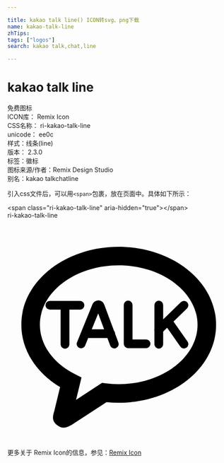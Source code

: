 ```yaml
---

title: kakao talk line() ICON转svg、png下载
name: kakao-talk-line
zhTips: 
tags: ["logos"]
search: kakao talk,chat,line

---
```


# kakao talk line  <small style="font-size: 60%;font-weight: 100"></small>


<div class="detail-page">
<p>
<span><span class="badge-success badge">免费图标</span> </span>
<br/>
<span>
ICON库：
<span class="badge-secondary badge">Remix Icon</span> 
</span>
<br/>
<span>
CSS名称：
<span class="badge-secondary badge">ri-kakao-talk-line</span> 
</span>
<br/>
<span>
unicode：
<span class="badge-secondary badge">ee0c</span> 
<copy-btn content='ee0c' btn-title=""></copy-btn>
<copy-btn :content='String.fromCodePoint(parseInt("ee0c", 16))' btn-title="复制U"></copy-btn>
</span><br/><span>样式：<span class="badge-light badge">线条(line)</span></span>
<br/>
<span>
版本：
<span class="badge-secondary badge">2.3.0</span> 
</span><br/><span>标签：<span class="badge-light badge"><router-link to="/tags/logos.html">徽标</router-link></span></span>
<br/>
<span>图标来源/作者：<span class="badge-light badge">Remix Design Studio</span></span> 
<br/>
<span>别名：<span class="badge-light badge">kakao talk</span><span class="badge-light badge">chat</span><span class="badge-light badge">line</span></span><br/>
</p>
</div>
<div class="alert alert-dark">
  <i class="ri-kakao-talk-line ri-xs"></i>
  <i class="ri-kakao-talk-line ri-sm"></i>
  <i class="ri-kakao-talk-line ri-lg"></i>
  <i class="ri-kakao-talk-line ri-2x"></i>
  <i class="ri-kakao-talk-line ri-3x"></i>
  <i class="ri-kakao-talk-line ri-5x"></i>
  <i class="ri-kakao-talk-line ri-7x"></i>
</div>
<div>
  <p>引入css文件后，可以用<code>&lt;span&gt;</code>包裹，放在页面中。具体如下所示：    
  </p>
  <div class="alert alert-primary" style="font-size: 14px">
    &lt;span class="ri-kakao-talk-line" aria-hidden="true"&gt;&lt;/span&gt;
    <copy-btn content='<span class="ri-kakao-talk-line" aria-hidden="true"></span>'></copy-btn>
  </div>
  <div class="alert alert-secondary">
    <i class="ri-kakao-talk-line"
    style="font-size: 24px"
    aria-hidden="true"></i> ri-kakao-talk-line
    <copy-btn content="ri-kakao-talk-line" btn-title="复制图标名称"></copy-btn>
  </div>
</div>
<div id="svg" class="svg-wrap">
<svg xmlns="http://www.w3.org/2000/svg" viewBox="0 0 24 24">
    <g>
        <path fill="none" d="M0 0h24v24H0z"/>
        <path fill-rule="nonzero" d="M5.678 18.123C3.092 16.566 1.5 14.112 1.5 11.405 1.5 6.701 6.248 3 12 3s10.5 3.701 10.5 8.405c0 4.704-4.748 8.405-10.5 8.405-.442 0-.882-.022-1.318-.065l-3.765 2.458c-.615.326-.957.425-1.485.066-.62-.424-.596-.892-.381-1.56l.627-2.586zM3.5 11.405c0 2.132 1.418 4.123 3.781 5.32l.706.359-.186.77-.401 1.648 2.8-1.83.366.046c.473.061.952.092 1.434.092 4.741 0 8.5-2.93 8.5-6.405S16.741 5 12 5s-8.5 2.93-8.5 6.405zm14.407-.346l1.514 2.155a.472.472 0 1 1-.773.543l-1.428-2.033-.427.413V13.5a.472.472 0 0 1-.944 0v-1.439a.471.471 0 0 1 0-.222V9.282a.472.472 0 0 1 .944 0v1.542l1.928-1.866a.472.472 0 0 1 .656.678l-1.47 1.423zm-2.958 1.925a.472.472 0 0 1 0 .944h-1.932a.472.472 0 0 1-.471-.472V9.297a.472.472 0 1 1 .943 0v3.687h1.46zm-5.857-1.092h1.334l-.638-1.707-.696 1.707zm2.523.488l.345.925a.472.472 0 1 1-.884.33l-.298-.799h-2.07l-.331.813a.472.472 0 1 1-.874-.357l1.66-4.075a.696.696 0 0 1 .654-.447.69.69 0 0 1 .627.474l1.046 2.8a.469.469 0 0 1 .127.32l-.002.016zM8.293 9.302c0 .26-.21.472-.471.472h-1.14v3.736a.472.472 0 0 1-.945 0V9.774h-1.16a.472.472 0 1 1 0-.944h3.245c.26 0 .471.211.471.472z"/>
    </g>
</svg>

</div>
<detail full-name='ri-kakao-talk-line'></detail>
    
<div><p>更多关于  Remix Icon的信息，参见：<a target="_blank" href="https://iconhelper.cn/remix.html">Remix Icon</a>
</p></div>
